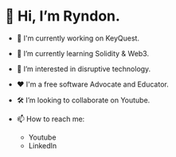 # 👋 Hi, I’m Ryndon.

- :rocket: I'm currently working on KeyQuest.
- 🌱 I’m currently learning Solidity & Web3. 
- 👀 I’m interested in disruptive technology.
- :heart: I'm a free software Advocate and Educator.
- :hammer_and_wrench: I’m looking to collaborate on Youtube.

- 📫 How to reach me:
  * Youtube
  * LinkedIn
